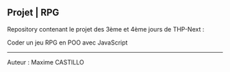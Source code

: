 Projet | RPG
------------------------------------------------

Repository contenant le projet des 3ème et 4ème jours de THP-Next :

Coder un jeu RPG en POO avec JavaScript

------------------------------------------------
Auteur : Maxime CASTILLO
